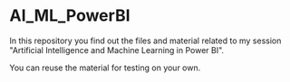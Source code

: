 # AI_ML_PowerBI
In this repository you find out the files and material related to my session "Artificial Intelligence and Machine Learning in Power BI".

You can reuse the material for testing on your own. 
